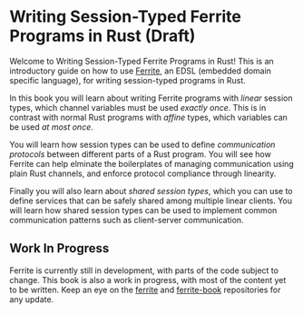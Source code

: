 # Writing Session-Typed Ferrite Programs in Rust (Draft)

Welcome to Writing Session-Typed Ferrite Programs in Rust!
This is an introductory guide on how to use
[Ferrite](https://github.com/maybevoid/ferrite),
an EDSL (embedded domain specific language),
for writing session-typed programs in Rust.

In this book you will learn about writing Ferrite programs
with _linear_ session types, which channel variables must be used
_exactly once_. This is in contrast with normal Rust programs with
_affine_ types, which variables can be used _at most once_.

You will learn how session types can be used to define
_communication protocols_ between different parts of a Rust program.
You will see how Ferrite can help elminate the boilerplates of managing
communication using plain Rust channels, and enforce protocol
compliance through linearity.

Finally you will also learn about _shared session types_, which
you can use to define services that can be safely shared among
multiple linear clients. You will learn how shared session types
can be used to implement common communication patterns
such as client-server communication.


## Work In Progress

Ferrite is currently still in development, with parts of the code subject
to change. This book is also a work in progress, with most of the content
yet to be written. Keep an eye on the
[ferrite](https://github.com/maybevoid/ferrite)
and [ferrite-book](https://github.com/maybevoid/ferrite-book) repositories
for any update.